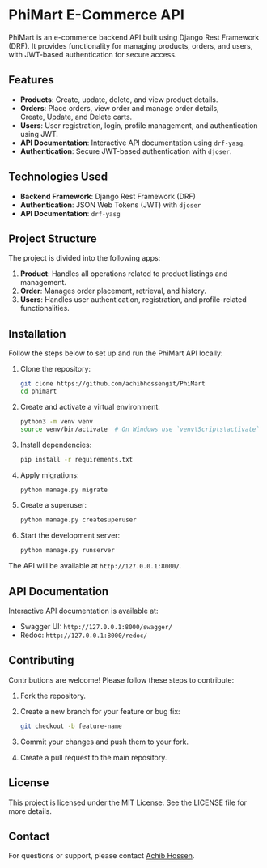 # PhiMart E-Commerce API

PhiMart is an e-commerce backend API built using Django Rest Framework (DRF). It provides functionality for managing products, orders, and users, with JWT-based authentication for secure access.

## Features

- **Products**: Create, update, delete, and view product details.
- **Orders**: Place orders, view order and manage order details, <br> Create, Update, and Delete carts.
- **Users**: User registration, login, profile management, and authentication using JWT.
- **API Documentation**: Interactive API documentation using `drf-yasg`.
- **Authentication**: Secure JWT-based authentication with `djoser`.

## Technologies Used

- **Backend Framework**: Django Rest Framework (DRF)
- **Authentication**: JSON Web Tokens (JWT) with `djoser`
- **API Documentation**: `drf-yasg`

## Project Structure

The project is divided into the following apps:

1. **Product**: Handles all operations related to product listings and management.
2. **Order**: Manages order placement, retrieval, and history.
3. **Users**: Handles user authentication, registration, and profile-related functionalities.

## Installation

Follow the steps below to set up and run the PhiMart API locally:

1. Clone the repository:

   ```bash
   git clone https://github.com/achibhossengit/PhiMart
   cd phimart
   ```

2. Create and activate a virtual environment:

   ```bash
   python3 -m venv venv
   source venv/bin/activate  # On Windows use `venv\Scripts\activate`
   ```

3. Install dependencies:

   ```bash
   pip install -r requirements.txt
   ```

4. Apply migrations:

   ```bash
   python manage.py migrate
   ```

5. Create a superuser:

   ```bash
   python manage.py createsuperuser
   ```

6. Start the development server:

   ```bash
   python manage.py runserver
   ```

The API will be available at `http://127.0.0.1:8000/`.

## API Documentation

Interactive API documentation is available at:

- Swagger UI: `http://127.0.0.1:8000/swagger/`
- Redoc: `http://127.0.0.1:8000/redoc/`

## Contributing

Contributions are welcome! Please follow these steps to contribute:

1. Fork the repository.
2. Create a new branch for your feature or bug fix:

   ```bash
   git checkout -b feature-name
   ```

3. Commit your changes and push them to your fork.
4. Create a pull request to the main repository.

## License

This project is licensed under the MIT License. See the LICENSE file for more details.

## Contact

For questions or support, please contact [Achib Hossen](mail.achibhossen@gmail.com).

